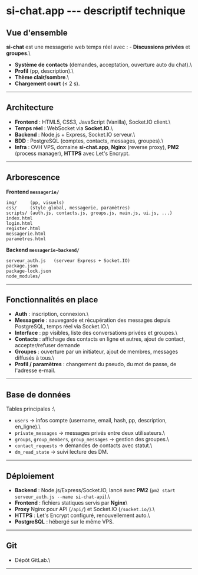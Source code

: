 # si-chat.app --- descriptif technique

## Vue d'ensemble

**si-chat** est une messagerie web temps réel avec : - **Discussions
privées** et **groupes**.\
- **Système de contacts** (demandes, acceptation, ouverture auto du
chat).\
- **Profil** (pp, description).\
- **Thème clair/sombre**.\
- **Chargement court** (≤ 2 s).

------------------------------------------------------------------------

## Architecture

-   **Frontend** : HTML5, CSS3, JavaScript (Vanilla), Socket.IO client.\
-   **Temps réel** : WebSocket via **Socket.IO**.\
-   **Backend** : Node.js + Express, Socket.IO serveur.\
-   **BDD** : PostgreSQL (comptes, contacts, messages, groupes).\
-   **Infra** : OVH VPS, domaine **si-chat.app**, **Nginx** (reverse
    proxy), **PM2** (process manager), **HTTPS** avec Let's Encrypt.

------------------------------------------------------------------------

## Arborescence

**Frontend `messagerie/`**

    img/     (pp, visuels)
    css/     (style global, messagerie, paramètres)
    scripts/ (auth.js, contacts.js, groups.js, main.js, ui.js, ...)
    index.html
    login.html
    register.html
    messagerie.html
    parametres.html

**Backend `messagerie-backend/`**

    serveur_auth.js   (serveur Express + Socket.IO)
    package.json
    package-lock.json
    node_modules/

------------------------------------------------------------------------

## Fonctionnalités en place

-   **Auth** : inscription, connexion.\
-   **Messagerie** : sauvegarde et récupération des messages depuis
    PostgreSQL, temps réel via Socket.IO.\
-   **Interface** : pp visibles, liste des conversations privées et groupes.\
-   **Contacts** : affichage des contacts en ligne et autres, ajout de contact, accepter/refuser demande
-   **Groupes** : ouverture par un initiateur, ajout de
    membres, messages diffusés à tous.\
-   **Profil / paramètres** : changement du pseudo, du mot de passe, de l'adresse e-mail.

------------------------------------------------------------------------

## Base de données

Tables principales :\
- `users` → infos compte (username, email, hash, pp, description,
en_ligne).\
- `private_messages` → messages privés entre deux utilisateurs.\
- `groups`, `group_members`, `group_messages` → gestion des groupes.\
- `contact_requests` → demandes de contacts avec statut.\
- `dm_read_state` → suivi lecture des DM.


------------------------------------------------------------------------

## Déploiement

-   **Backend** : Node.js/Express/Socket.IO, lancé avec **PM2**
    (`pm2 start serveur_auth.js --name si-chat-api`).\
-   **Frontend** : fichiers statiques servis par **Nginx**\
-   **Proxy** Nginx pour API (`/api/`) et Socket.IO (`/socket.io/`).\
-   **HTTPS** : Let's Encrypt configuré, renouvellement auto.\
-   **PostgreSQL** : hébergé sur le même VPS.

------------------------------------------------------------------------

## Git

-   Dépôt GitLab.\

------------------------------------------------------------------------
